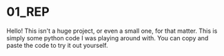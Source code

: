 # 01_REP
Hello! This isn't a huge project, or even a small one, for that matter.
This is simply some python code I was playing around with.
You can copy and paste the code to try it out yourself.
